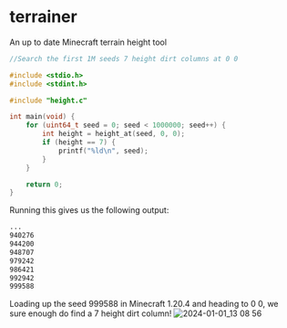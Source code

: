 # terrainer
An up to date Minecraft terrain height tool

```C
//Search the first 1M seeds 7 height dirt columns at 0 0

#include <stdio.h>
#include <stdint.h>

#include "height.c"

int main(void) {
    for (uint64_t seed = 0; seed < 1000000; seed++) {
        int height = height_at(seed, 0, 0);
        if (height == 7) {
            printf("%ld\n", seed);
        }
    }

    return 0;
}
```

Running this gives us the following output:
```bash
...
940276
944200
948707
979242
986421
992942
999588
```

Loading up the seed 999588 in Minecraft 1.20.4 and heading to 0 0, we sure enough do find a 7 height dirt column!
![2024-01-01_13 08 56](https://github.com/ScriptLineStudios/terrainer/assets/85095943/f8aa50f1-b743-4fc5-9dc2-18b09fb49fcd)
